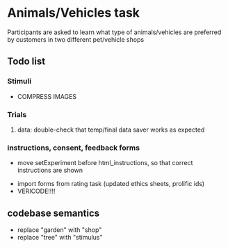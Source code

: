 # Animals/Vehicles task

Participants are asked to learn what type of animals/vehicles are preferred by customers in two different pet/vehicle shops


## Todo list

### Stimuli
<!-- - update file load routines (flow load js...) -->
- COMPRESS IMAGES
### Trials

1. data: double-check that temp/final data saver works as expected


### instructions, consent, feedback forms
<!-- - write cover story: own pet shops / vehicle shops -->
<!-- - update block-specific instructions (expt_parameters.js) -->
- move setExperiment before html_instructions, so that correct instructions are shown
<!-- - feedback forms: north/south -> orange/blue -->

- import forms from rating task (updated ethics sheets, prolific ids)
- VERICODE!!!!
## codebase semantics
- replace "garden" with "shop"
- replace "tree" with "stimulus"